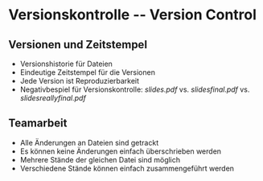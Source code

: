 # Versionskontrolle -- Version Control

## Versionen und Zeitstempel

- Versionshistorie für Dateien
- Eindeutige Zeitstempel für die Versionen
- Jede Version ist Reproduzierbarkeit  
- Negativbespiel für Versionskontrolle: *slides.pdf* vs. *slidesfinal.pdf* vs. *slidesreallyfinal.pdf*

## Teamarbeit

- Alle Änderungen an Dateien sind getrackt
- Es können keine Änderungen einfach überschrieben werden
- Mehrere Stände der gleichen Datei sind möglich
- Verschiedene Stände können einfach zusammengeführt werden

